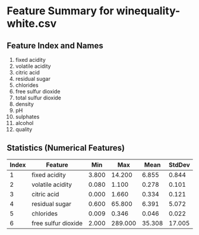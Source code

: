# Feature Summary for winequality-white.csv

## Feature Index and Names
1. fixed acidity
2. volatile acidity
3. citric acid
4. residual sugar
5. chlorides
6. free sulfur dioxide
7. total sulfur dioxide
8. density
9. pH
10. sulphates
11. alcohol
12. quality

## Statistics (Numerical Features)
| Index | Feature                   |     Min |     Max |    Mean |  StdDev |
|-------|---------------------------|---------|---------|---------|---------|
|     1 | fixed acidity             |   3.800 |  14.200 |   6.855 |   0.844 |
|     2 | volatile acidity          |   0.080 |   1.100 |   0.278 |   0.101 |
|     3 | citric acid               |   0.000 |   1.660 |   0.334 |   0.121 |
|     4 | residual sugar            |   0.600 |  65.800 |   6.391 |   5.072 |
|     5 | chlorides                 |   0.009 |   0.346 |   0.046 |   0.022 |
|     6 | free sulfur dioxide       |   2.000 | 289.000 |  35.308 |  17.005 |
